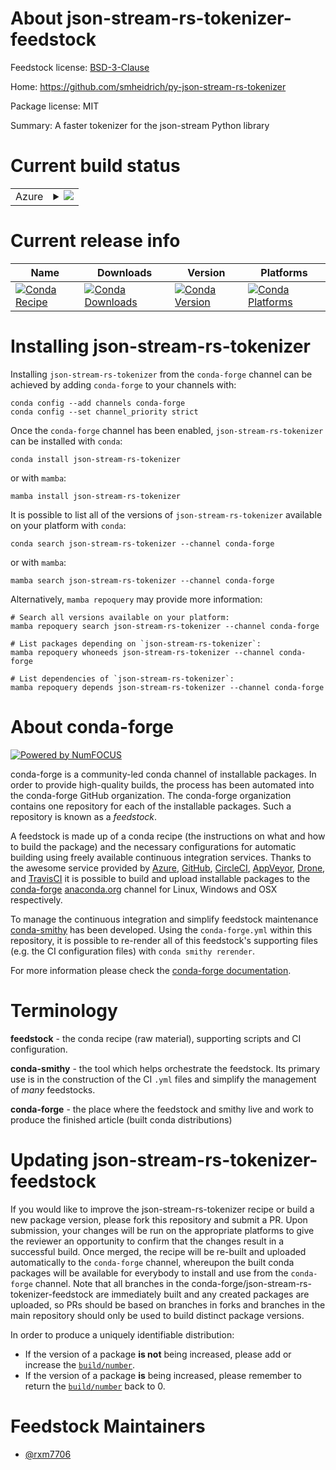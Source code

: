 About json-stream-rs-tokenizer-feedstock
========================================

Feedstock license: [BSD-3-Clause](https://github.com/conda-forge/json-stream-rs-tokenizer-feedstock/blob/main/LICENSE.txt)

Home: https://github.com/smheidrich/py-json-stream-rs-tokenizer

Package license: MIT

Summary: A faster tokenizer for the json-stream Python library

Current build status
====================


<table>
    
  <tr>
    <td>Azure</td>
    <td>
      <details>
        <summary>
          <a href="https://dev.azure.com/conda-forge/feedstock-builds/_build/latest?definitionId=19485&branchName=main">
            <img src="https://dev.azure.com/conda-forge/feedstock-builds/_apis/build/status/json-stream-rs-tokenizer-feedstock?branchName=main">
          </a>
        </summary>
        <table>
          <thead><tr><th>Variant</th><th>Status</th></tr></thead>
          <tbody><tr>
              <td>linux_64_python3.10.____cpython</td>
              <td>
                <a href="https://dev.azure.com/conda-forge/feedstock-builds/_build/latest?definitionId=19485&branchName=main">
                  <img src="https://dev.azure.com/conda-forge/feedstock-builds/_apis/build/status/json-stream-rs-tokenizer-feedstock?branchName=main&jobName=linux&configuration=linux%20linux_64_python3.10.____cpython" alt="variant">
                </a>
              </td>
            </tr><tr>
              <td>linux_64_python3.11.____cpython</td>
              <td>
                <a href="https://dev.azure.com/conda-forge/feedstock-builds/_build/latest?definitionId=19485&branchName=main">
                  <img src="https://dev.azure.com/conda-forge/feedstock-builds/_apis/build/status/json-stream-rs-tokenizer-feedstock?branchName=main&jobName=linux&configuration=linux%20linux_64_python3.11.____cpython" alt="variant">
                </a>
              </td>
            </tr><tr>
              <td>linux_64_python3.12.____cpython</td>
              <td>
                <a href="https://dev.azure.com/conda-forge/feedstock-builds/_build/latest?definitionId=19485&branchName=main">
                  <img src="https://dev.azure.com/conda-forge/feedstock-builds/_apis/build/status/json-stream-rs-tokenizer-feedstock?branchName=main&jobName=linux&configuration=linux%20linux_64_python3.12.____cpython" alt="variant">
                </a>
              </td>
            </tr><tr>
              <td>linux_64_python3.13.____cp313</td>
              <td>
                <a href="https://dev.azure.com/conda-forge/feedstock-builds/_build/latest?definitionId=19485&branchName=main">
                  <img src="https://dev.azure.com/conda-forge/feedstock-builds/_apis/build/status/json-stream-rs-tokenizer-feedstock?branchName=main&jobName=linux&configuration=linux%20linux_64_python3.13.____cp313" alt="variant">
                </a>
              </td>
            </tr><tr>
              <td>linux_64_python3.9.____cpython</td>
              <td>
                <a href="https://dev.azure.com/conda-forge/feedstock-builds/_build/latest?definitionId=19485&branchName=main">
                  <img src="https://dev.azure.com/conda-forge/feedstock-builds/_apis/build/status/json-stream-rs-tokenizer-feedstock?branchName=main&jobName=linux&configuration=linux%20linux_64_python3.9.____cpython" alt="variant">
                </a>
              </td>
            </tr><tr>
              <td>osx_64_python3.10.____cpython</td>
              <td>
                <a href="https://dev.azure.com/conda-forge/feedstock-builds/_build/latest?definitionId=19485&branchName=main">
                  <img src="https://dev.azure.com/conda-forge/feedstock-builds/_apis/build/status/json-stream-rs-tokenizer-feedstock?branchName=main&jobName=osx&configuration=osx%20osx_64_python3.10.____cpython" alt="variant">
                </a>
              </td>
            </tr><tr>
              <td>osx_64_python3.11.____cpython</td>
              <td>
                <a href="https://dev.azure.com/conda-forge/feedstock-builds/_build/latest?definitionId=19485&branchName=main">
                  <img src="https://dev.azure.com/conda-forge/feedstock-builds/_apis/build/status/json-stream-rs-tokenizer-feedstock?branchName=main&jobName=osx&configuration=osx%20osx_64_python3.11.____cpython" alt="variant">
                </a>
              </td>
            </tr><tr>
              <td>osx_64_python3.12.____cpython</td>
              <td>
                <a href="https://dev.azure.com/conda-forge/feedstock-builds/_build/latest?definitionId=19485&branchName=main">
                  <img src="https://dev.azure.com/conda-forge/feedstock-builds/_apis/build/status/json-stream-rs-tokenizer-feedstock?branchName=main&jobName=osx&configuration=osx%20osx_64_python3.12.____cpython" alt="variant">
                </a>
              </td>
            </tr><tr>
              <td>osx_64_python3.13.____cp313</td>
              <td>
                <a href="https://dev.azure.com/conda-forge/feedstock-builds/_build/latest?definitionId=19485&branchName=main">
                  <img src="https://dev.azure.com/conda-forge/feedstock-builds/_apis/build/status/json-stream-rs-tokenizer-feedstock?branchName=main&jobName=osx&configuration=osx%20osx_64_python3.13.____cp313" alt="variant">
                </a>
              </td>
            </tr><tr>
              <td>osx_64_python3.9.____cpython</td>
              <td>
                <a href="https://dev.azure.com/conda-forge/feedstock-builds/_build/latest?definitionId=19485&branchName=main">
                  <img src="https://dev.azure.com/conda-forge/feedstock-builds/_apis/build/status/json-stream-rs-tokenizer-feedstock?branchName=main&jobName=osx&configuration=osx%20osx_64_python3.9.____cpython" alt="variant">
                </a>
              </td>
            </tr><tr>
              <td>win_64_python3.10.____cpython</td>
              <td>
                <a href="https://dev.azure.com/conda-forge/feedstock-builds/_build/latest?definitionId=19485&branchName=main">
                  <img src="https://dev.azure.com/conda-forge/feedstock-builds/_apis/build/status/json-stream-rs-tokenizer-feedstock?branchName=main&jobName=win&configuration=win%20win_64_python3.10.____cpython" alt="variant">
                </a>
              </td>
            </tr><tr>
              <td>win_64_python3.11.____cpython</td>
              <td>
                <a href="https://dev.azure.com/conda-forge/feedstock-builds/_build/latest?definitionId=19485&branchName=main">
                  <img src="https://dev.azure.com/conda-forge/feedstock-builds/_apis/build/status/json-stream-rs-tokenizer-feedstock?branchName=main&jobName=win&configuration=win%20win_64_python3.11.____cpython" alt="variant">
                </a>
              </td>
            </tr><tr>
              <td>win_64_python3.12.____cpython</td>
              <td>
                <a href="https://dev.azure.com/conda-forge/feedstock-builds/_build/latest?definitionId=19485&branchName=main">
                  <img src="https://dev.azure.com/conda-forge/feedstock-builds/_apis/build/status/json-stream-rs-tokenizer-feedstock?branchName=main&jobName=win&configuration=win%20win_64_python3.12.____cpython" alt="variant">
                </a>
              </td>
            </tr><tr>
              <td>win_64_python3.13.____cp313</td>
              <td>
                <a href="https://dev.azure.com/conda-forge/feedstock-builds/_build/latest?definitionId=19485&branchName=main">
                  <img src="https://dev.azure.com/conda-forge/feedstock-builds/_apis/build/status/json-stream-rs-tokenizer-feedstock?branchName=main&jobName=win&configuration=win%20win_64_python3.13.____cp313" alt="variant">
                </a>
              </td>
            </tr><tr>
              <td>win_64_python3.9.____cpython</td>
              <td>
                <a href="https://dev.azure.com/conda-forge/feedstock-builds/_build/latest?definitionId=19485&branchName=main">
                  <img src="https://dev.azure.com/conda-forge/feedstock-builds/_apis/build/status/json-stream-rs-tokenizer-feedstock?branchName=main&jobName=win&configuration=win%20win_64_python3.9.____cpython" alt="variant">
                </a>
              </td>
            </tr>
          </tbody>
        </table>
      </details>
    </td>
  </tr>
</table>

Current release info
====================

| Name | Downloads | Version | Platforms |
| --- | --- | --- | --- |
| [![Conda Recipe](https://img.shields.io/badge/recipe-json--stream--rs--tokenizer-green.svg)](https://anaconda.org/conda-forge/json-stream-rs-tokenizer) | [![Conda Downloads](https://img.shields.io/conda/dn/conda-forge/json-stream-rs-tokenizer.svg)](https://anaconda.org/conda-forge/json-stream-rs-tokenizer) | [![Conda Version](https://img.shields.io/conda/vn/conda-forge/json-stream-rs-tokenizer.svg)](https://anaconda.org/conda-forge/json-stream-rs-tokenizer) | [![Conda Platforms](https://img.shields.io/conda/pn/conda-forge/json-stream-rs-tokenizer.svg)](https://anaconda.org/conda-forge/json-stream-rs-tokenizer) |

Installing json-stream-rs-tokenizer
===================================

Installing `json-stream-rs-tokenizer` from the `conda-forge` channel can be achieved by adding `conda-forge` to your channels with:

```
conda config --add channels conda-forge
conda config --set channel_priority strict
```

Once the `conda-forge` channel has been enabled, `json-stream-rs-tokenizer` can be installed with `conda`:

```
conda install json-stream-rs-tokenizer
```

or with `mamba`:

```
mamba install json-stream-rs-tokenizer
```

It is possible to list all of the versions of `json-stream-rs-tokenizer` available on your platform with `conda`:

```
conda search json-stream-rs-tokenizer --channel conda-forge
```

or with `mamba`:

```
mamba search json-stream-rs-tokenizer --channel conda-forge
```

Alternatively, `mamba repoquery` may provide more information:

```
# Search all versions available on your platform:
mamba repoquery search json-stream-rs-tokenizer --channel conda-forge

# List packages depending on `json-stream-rs-tokenizer`:
mamba repoquery whoneeds json-stream-rs-tokenizer --channel conda-forge

# List dependencies of `json-stream-rs-tokenizer`:
mamba repoquery depends json-stream-rs-tokenizer --channel conda-forge
```


About conda-forge
=================

[![Powered by
NumFOCUS](https://img.shields.io/badge/powered%20by-NumFOCUS-orange.svg?style=flat&colorA=E1523D&colorB=007D8A)](https://numfocus.org)

conda-forge is a community-led conda channel of installable packages.
In order to provide high-quality builds, the process has been automated into the
conda-forge GitHub organization. The conda-forge organization contains one repository
for each of the installable packages. Such a repository is known as a *feedstock*.

A feedstock is made up of a conda recipe (the instructions on what and how to build
the package) and the necessary configurations for automatic building using freely
available continuous integration services. Thanks to the awesome service provided by
[Azure](https://azure.microsoft.com/en-us/services/devops/), [GitHub](https://github.com/),
[CircleCI](https://circleci.com/), [AppVeyor](https://www.appveyor.com/),
[Drone](https://cloud.drone.io/welcome), and [TravisCI](https://travis-ci.com/)
it is possible to build and upload installable packages to the
[conda-forge](https://anaconda.org/conda-forge) [anaconda.org](https://anaconda.org/)
channel for Linux, Windows and OSX respectively.

To manage the continuous integration and simplify feedstock maintenance
[conda-smithy](https://github.com/conda-forge/conda-smithy) has been developed.
Using the ``conda-forge.yml`` within this repository, it is possible to re-render all of
this feedstock's supporting files (e.g. the CI configuration files) with ``conda smithy rerender``.

For more information please check the [conda-forge documentation](https://conda-forge.org/docs/).

Terminology
===========

**feedstock** - the conda recipe (raw material), supporting scripts and CI configuration.

**conda-smithy** - the tool which helps orchestrate the feedstock.
                   Its primary use is in the construction of the CI ``.yml`` files
                   and simplify the management of *many* feedstocks.

**conda-forge** - the place where the feedstock and smithy live and work to
                  produce the finished article (built conda distributions)


Updating json-stream-rs-tokenizer-feedstock
===========================================

If you would like to improve the json-stream-rs-tokenizer recipe or build a new
package version, please fork this repository and submit a PR. Upon submission,
your changes will be run on the appropriate platforms to give the reviewer an
opportunity to confirm that the changes result in a successful build. Once
merged, the recipe will be re-built and uploaded automatically to the
`conda-forge` channel, whereupon the built conda packages will be available for
everybody to install and use from the `conda-forge` channel.
Note that all branches in the conda-forge/json-stream-rs-tokenizer-feedstock are
immediately built and any created packages are uploaded, so PRs should be based
on branches in forks and branches in the main repository should only be used to
build distinct package versions.

In order to produce a uniquely identifiable distribution:
 * If the version of a package **is not** being increased, please add or increase
   the [``build/number``](https://docs.conda.io/projects/conda-build/en/latest/resources/define-metadata.html#build-number-and-string).
 * If the version of a package **is** being increased, please remember to return
   the [``build/number``](https://docs.conda.io/projects/conda-build/en/latest/resources/define-metadata.html#build-number-and-string)
   back to 0.

Feedstock Maintainers
=====================

* [@rxm7706](https://github.com/rxm7706/)


